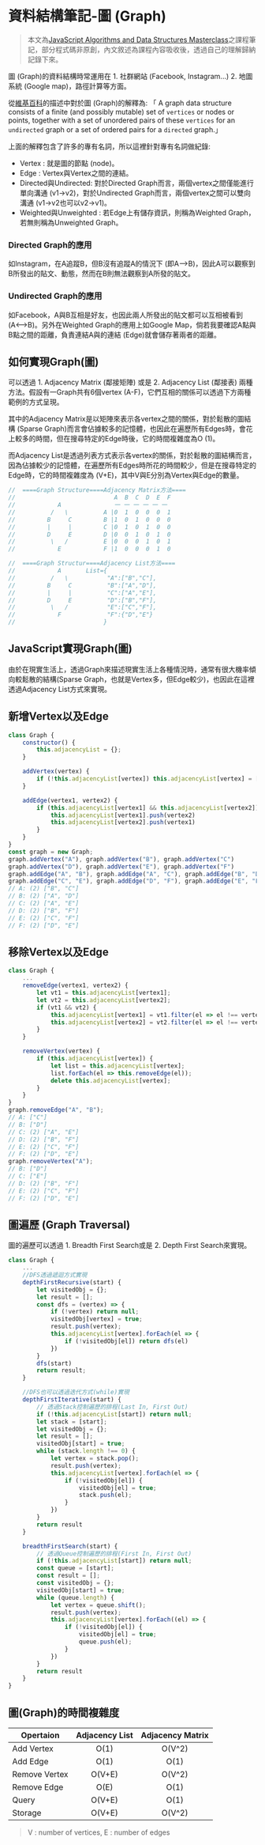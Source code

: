 # 資料結構筆記-圖 (Graph)

> 本文為[JavaScript Algorithms and Data Structures Masterclass](https://www.udemy.com/course/js-algorithms-and-data-structures-masterclass/)之課程筆記，部分程式碼非原創，內文敘述為課程內容吸收後，透過自己的理解歸納記錄下來。

圖 (Graph)的資料結構時常運用在 1. 社群網站 (Facebook, Instagram...) 2. 地圖系統 (Google map)，路徑計算等方面。

從[維基百科](https://en.wikipedia.org/wiki/Graph_(abstract_data_type))的描述中對於圖 (Graph)的解釋為: 「 A graph data structure consists of a finite (and possibly mutable) set of `vertices` or nodes or points, together with a set of unordered pairs of these `vertices` for an `undirected` graph or a set of ordered pairs for a `directed` graph.」  

上面的解釋包含了許多的專有名詞，所以這裡針對專有名詞做紀錄:

* Vertex : 就是圖的節點 (node)。
* Edge : Vertex與Vertex之間的連結。
* Directed與Undirected: 對於Directed Graph而言，兩個vertex之間僅能進行單向溝通 (v1->v2)，對於Undirected Graph而言，兩個vertex之間可以雙向溝通 (v1->v2也可以v2->v1)。
* Weighted與Unweighted : 若Edge上有儲存資訊，則稱為Weighted Graph，若無則稱為Unweighted Graph。

### Directed Graph的應用
如Instagram，在A追蹤B，但B沒有追蹤A的情況下 (即A-->B)，因此A可以觀察到B所發出的貼文、動態，然而在B則無法觀察到A所發的貼文。

### Undirected Graph的應用
如Facebook，A與B互相是好友，也因此兩人所發出的貼文都可以互相被看到 (A<-->B)。另外在Weighted Graph的應用上如Google Map，倘若我要確認A點與B點之間的距離，負責連結A與的連結 (Edge)就會儲存著兩者的距離。

## 如何實現Graph(圖)

可以透過 1. Adjacency Matrix (鄰接矩陣) 或是 2. Adjacency List (鄰接表) 兩種方法。假設有一Graph共有6個vertex (A-F)，它們互相的關係可以透過下方兩種範例的方式呈現。

其中的Adjacency Matrix是以矩陣來表示各vertex之間的關係，對於鬆散的圖結構 (Sparse Graph)而言會佔據較多的記憶體，也因此在遍歷所有Edges時，會花上較多的時間，但在搜尋特定的Edge時後，它的時間複雜度為O (1)。

而Adjacency List是透過列表方式表示各vertex的關係，對於鬆散的圖結構而言，因為佔據較少的記憶體，在遍歷所有Edges時所花的時間較少，但是在搜尋特定的Edge時，它的時間複雜度為 (V+E)，其中V與E分別為Vertex與Edge的數量。

```js
//  ====Graph Structure====Adjacency Matrix方法====
//                            A  B  C  D  E  F
//            A               一 一 一 一 一 一
//          /   \          A |0  1  0  0  0  1
//         B     C         B |1  0  1  0  0  0
//         |     |         C |0  1  0  1  0  0
//         D     E         D |0  0  1  0  1  0
//          \   /          E |0  0  0  1  0  1
//            E            F |1  0  0  0  1  0
```

```js
//  ====Graph Structur====Adjacency List方法====
//            A       List={
//          /   \           "A":["B","C"],
//         B     C          "B":["A","D"],
//         |     |          "C":["A","E"],
//         D     E          "D":["B","F"],
//          \   /           "E":["C","F"],
//            F             "F":{"D","E"}
//                         } 
```

## JavaScript實現Graph(圖)

由於在現實生活上，透過Graph來描述現實生活上各種情況時，通常有很大機率傾向較鬆散的結構(Sparse Graph，也就是Vertex多，但Edge較少)，也因此在這裡透過Adjacency List方式來實現。

## 新增Vertex以及Edge

```js
class Graph {
    constructor() {
        this.adjacencyList = {};
    }

    addVertex(vertex) {
        if (!this.adjacencyList[vertex]) this.adjacencyList[vertex] = [];
    }

    addEdge(vertex1, vertex2) {
        if (this.adjacencyList[vertex1] && this.adjacencyList[vertex2]) {
            this.adjacencyList[vertex1].push(vertex2)
            this.adjacencyList[vertex2].push(vertex1)
        }
    }
}
const graph = new Graph;
graph.addVertex("A"), graph.addVertex("B"), graph.addVertex("C")
graph.addVertex("D"), graph.addVertex("E"), graph.addVertex("F")
graph.addEdge("A", "B"), graph.addEdge("A", "C"), graph.addEdge("B", "D");
graph.addEdge("C", "E"), graph.addEdge("D", "F"), graph.addEdge("E", "F");
// A: (2) ["B", "C"]
// B: (2) ["A", "D"]
// C: (2) ["A", "E"]
// D: (2) ["B", "F"]
// E: (2) ["C", "F"]
// F: (2) ["D", "E"]
```

## 移除Vertex以及Edge

```js
class Graph {
    ...
    removeEdge(vertex1, vertex2) {
        let vt1 = this.adjacencyList[vertex1];
        let vt2 = this.adjacencyList[vertex2];
        if (vt1 && vt2) {
            this.adjacencyList[vertex1] = vt1.filter(el => el !== vertex2);
            this.adjacencyList[vertex2] = vt2.filter(el => el !== vertex1);
        }
    }

    removeVertex(vertex) {
        if (this.adjacencyList[vertex]) {
            let list = this.adjacencyList[vertex];
            list.forEach(el => this.removeEdge(el));
            delete this.adjacencyList[vertex];
        }
    }
}
graph.removeEdge("A", "B");
// A: ["C"]
// B: ["D"]
// C: (2) ["A", "E"]
// D: (2) ["B", "F"]
// E: (2) ["C", "F"]
// F: (2) ["D", "E"]
graph.removeVertex("A");
// B: ["D"]
// C: ["E"]
// D: (2) ["B", "F"]
// E: (2) ["C", "F"]
// F: (2) ["D", "E"]
```

## 圖遍歷 (Graph Traversal)

圖的遍歷可以透過 1. Breadth First Search或是 2. Depth First Search來實現。

```js
class Graph {
    ...
    //DFS透過遞迴方式實現
    depthFirstRecursive(start) {
        let visitedObj = {};
        let result = [];
        const dfs = (vertex) => {
            if (!vertex) return null;
            visitedObj[vertex] = true;
            result.push(vertex);
            this.adjacencyList[vertex].forEach(el => {
                if (!visitedObj[el]) return dfs(el)
            })
        }
        dfs(start)
        return result;
    }

    //DFS也可以透過迭代方式(while)實現
    depthFirstIterative(start) {
        // 透過Stack控制遍歷的排程(Last In, First Out)
        if (!this.adjacencyList[start]) return null;
        let stack = [start];
        let visitedObj = {};
        let result = [];
        visitedObj[start] = true;
        while (stack.length !== 0) {
            let vertex = stack.pop();
            result.push(vertex);
            this.adjacencyList[vertex].forEach(el => {
                if (!visitedObj[el]) {
                    visitedObj[el] = true;
                    stack.push(el);
                }
            })
        }
        return result
    }

    breadthFirstSearch(start) {
        // 透過Queue控制遍歷的排程(First In, First Out)
        if (!this.adjacencyList[start]) return null;
        const queue = [start];
        const result = [];
        const visitedObj = {};
        visitedObj[start] = true;
        while (queue.length) {
            let vertex = queue.shift();
            result.push(vertex);
            this.adjacencyList[vertex].forEach((el) => {
                if (!visitedObj[el]) {
                    visitedObj[el] = true;
                    queue.push(el);
                }
            })
        }
        return result
    }
}
```

## 圖(Graph)的時間複雜度

  Opertaion     | Adjacency List| Adjacency Matrix  |
  ----------    |:-------------:|:-----------------:|
  Add Vertex    |     O(1)      | O(V^2)            |
  Add Edge      |     O(1)      | O(1)              |
  Remove Vertex |     O(V+E)    | O(V^2)            |
  Remove Edge   |     O(E)      | O(1)              |
  Query         |     O(V+E)    | O(1)              |
  Storage       |     O(V+E)    | O(V^2)            |
  

> V : number of vertices, E : number of edges

<!-- ## Adjacency List VS. Adjacency Matrix

* List: 1. Can tak up less space(in sparse graphs) 2. Faster to iterate over all edges 3. Can be slower to lookup specific edge
* Matrix: 1. Takes up more space(in sparse graphs). 2. Slower to iterate over all edges. 3. Faster to lookup specific edge.

We are going to use adjacency list because the real world tends to lend itself to sparse and larger graphs. -->

<!-- ## 應用層面

* Nodes + Connections
* Social Networks
* Location/ Mapping
* Routing Algorithms
* Visual Hierarchy
* File System Optimizations
* EveryWhere! -->
